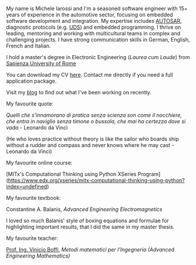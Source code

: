 My name is Michele Iarossi and I'm a seasoned software engineer with 15+ years of experience in the automotive sector, focusing on embedded software development and integration. My expertise includes [AUTOSAR](https://www.autosar.org/), diagnostic protocols (e.g. [UDS](https://www.iso.org/standard/72439.html)) and embedded programming. I thrive on leading, mentoring and working with multicultural teams in complex and challenging projects. I have strong communication skills in German, English, French and Italian.

I hold a master's degree in Electronic Engineering (_Laurea cum Laude_) from [Sapienza University of Rome](https://www.uniroma1.it/en/pagina-strutturale/home)

You can download my CV [here](https://github.com/MicheleIarossi/CV/blob/main/cv.pdf). Contact me directly if you need a full application package.

Visit my [blog](https://www.mathsophy.com/blog) to find out what I've been working on recently.

My favourite quote:

_Quelli che s'innamorano di pratica senza scienza son come il nocchiere, che entra in naviglio senza timone o bussola, che mai ha certezza dove si vada_ - Leonardo da Vinci

(He who loves practice without theory is like the sailor who boards ship without a rudder and compass and never knows where he may cast - Leonardo da Vinci)


My favourite online course:

[MITx's Computational Thinking using Python XSeries Program] (https://www.edx.org/xseries/mitx-computational-thinking-using-python?index=undefined)


My favourite textbook:

Constantine A. Balanis, _Advanced Engineering Electromagnetics_

I loved so much Balanis' style of boxing equations and formulae for highlighting important results, that I did the same in my master thesis.


My favourite teacher:

[Prof. Ing. Vinicio Boffi](https://ne.oregonstate.edu/ICTT/talks/ICTT-22_talks/Thursday_Morning_1/boffi-memoriam-ictt-2011.pdf), _Metodi matematici per l'Ingegneria (Advanced Engineering Mathematics)_ 
